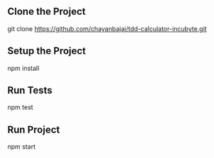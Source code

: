 ## Clone the Project
git clone https://github.com/chayanbajaj/tdd-calculator-incubyte.git

## Setup the Project
npm install

## Run Tests
npm test

## Run Project
npm start
